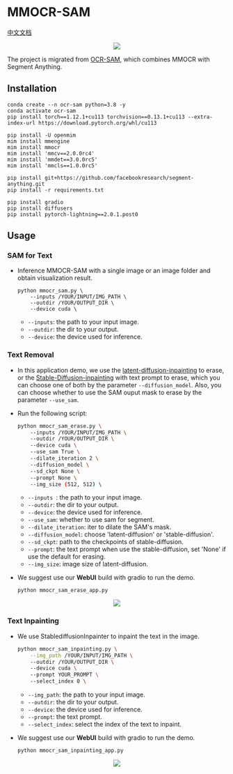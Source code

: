 # MMOCR-SAM


[中文文档](README_zh-CN.md)

<div align=center>
<img src="https://user-images.githubusercontent.com/65173622/231803460-495cf11f-8e2e-4c95-aa48-b163fc7fbbab.png"/>
</div>

The project is migrated from [OCR-SAM](https://github.com/yeungchenwa/OCR-SAM), which combines MMOCR with Segment Anything.


## Installation

```shell
conda create --n ocr-sam python=3.8 -y
conda activate ocr-sam
pip install torch==1.12.1+cu113 torchvision==0.13.1+cu113 --extra-index-url https://download.pytorch.org/whl/cu113

pip install -U openmim
mim install mmengine
mim install mmocr
mim install 'mmcv==2.0.0rc4'
mim install 'mmdet==3.0.0rc5'
mim install 'mmcls==1.0.0rc5'

pip install git+https://github.com/facebookresearch/segment-anything.git
pip install -r requirements.txt

pip install gradio
pip install diffusers
pip install pytorch-lightning==2.0.1.post0
```

## Usage

### SAM for Text
- Inference MMOCR-SAM with a single image or an image folder and obtain visualization result.

  ```shell
  python mmocr_sam.py \
      --inputs /YOUR/INPUT/IMG_PATH \ 
      --outdir /YOUR/OUTPUT_DIR \ 
      --device cuda \ 
  ```

  - `--inputs`: the path to your input image. 
  - `--outdir`: the dir to your output. 
  - `--device`: the device used for inference. 

### Text Removal

- In this application demo, we use the [latent-diffusion-inpainting](https://github.com/CompVis/latent-diffusion#inpainting) to erase, or the [Stable-Diffusion-inpainting](https://huggingface.co/docs/diffusers/api/pipelines/stable_diffusion/inpaint) with text prompt to erase, which you can choose one of both by the parameter `--diffusion_model`. Also, you can choose whether to use the SAM ouput mask to erase by the parameter `--use_sam`.

- Run the following script:
  ```bash
  python mmocr_sam_erase.py \ 
      --inputs /YOUR/INPUT/IMG_PATH \ 
      --outdir /YOUR/OUTPUT_DIR \ 
      --device cuda \ 
      --use_sam True \ 
      --dilate_iteration 2 \ 
      --diffusion_model \ 
      --sd_ckpt None \ 
      --prompt None \ 
      --img_size (512, 512) \ 
  ```
  - `--inputs `: the path to your input image.
  - `--outdir`: the dir to your output. 
  - `--device`: the device used for inference. 
  - `--use_sam`: whether to use sam for segment.
  - `--dilate_iteration`: iter to dilate the SAM's mask.
  - `--diffusion_model`: choose 'latent-diffusion' or 'stable-diffusion'.
  - `--sd_ckpt`: path to the checkpoints of stable-diffusion.
  - `--prompt`: the text prompt when use the stable-diffusion, set 'None' if use the default for erasing.
  - `--img_size`: image size of latent-diffusion.  

- We suggest use our **WebUI** build with gradio to run the demo.

  ```shell 
  python mmocr_sam_erase_app.py
  ```

<div align=center>
<img src="https://user-images.githubusercontent.com/65173622/231764540-a5403ad3-fab5-4dc8-9b82-f8a9643ab0f4.png"/>
</div>


### Text Inpainting
- We use StablediffusionInpainter to inpaint the text in the image.

  ```bash
  python mmocr_sam_inpainting.py \
      --img_path /YOUR/INPUT/IMG_PATH \ 
      --outdir /YOUR/OUTPUT_DIR \ 
      --device cuda \ 
      --prompt YOUR_PROMPT \ 
      --select_index 0 \ 
  ```
  - `--img_path`: the path to your input image. 
  - `--outdir`: the dir to your output. 
  - `--device`: the device used for inference. 
  - `--prompt`: the text prompt.
  - `--select_index`: select the index of the text to inpaint.

- We suggest use our **WebUI** build with gradio to run the demo.

  ```shell 
  python mmocr_sam_inpainting_app.py
  ```

<div align=center>
<img src="https://user-images.githubusercontent.com/65173622/231764419-76860cd3-3f9f-4662-8fd3-6b74795b36e9.png"/>
</div>

